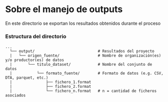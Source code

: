 # Sobre el manejo de outputs

En este directorio se exportan los resultados obtenidos durante el proceso

### Estructura del directorio

```
...
  └── output/                            # Resultados del proyecto
  |   └── origen_fuente/                 # Nombre de organización(es) y/o productor(es) de datos
  |       └── titulo_dataset/            # Nombre del conjunto de datos
  |           └── formato_fuente/        # Formato de datos (e.g. CSV, DTA, parquet, etc.)
  |               ├── fichero_1.format
  |               ├── fichero_2.format
  |               └── fichero_n.format   # n = cantidad de ficheros asociados

```

